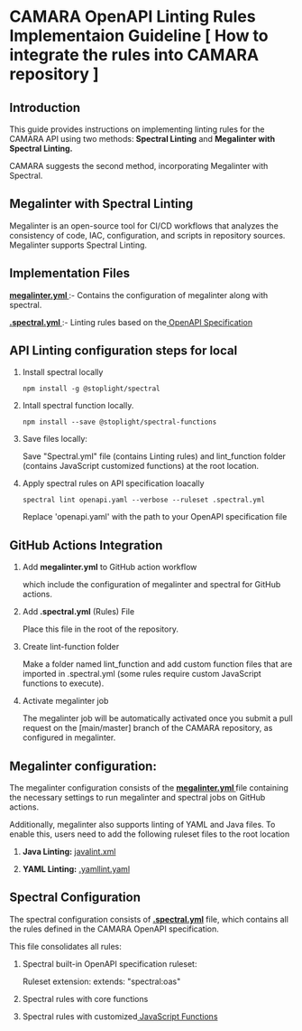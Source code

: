 # CAMARA OpenAPI Linting Rules Implementaion Guideline [ How to integrate the rules into CAMARA repository ]

## Introduction

This guide provides instructions on implementing linting rules for the CAMARA API using two methods: <b>Spectral Linting</b> and <b>Megalinter with Spectral Linting.</B>

CAMARA suggests the second method, incorporating Megalinter with Spectral.

## Megalinter with Spectral Linting

Megalinter is an open-source tool for CI/CD workflows that analyzes the consistency of code, IAC, configuration, and scripts in repository sources. Megalinter supports Spectral Linting.

## Implementation Files

<b><a href="https://github.com/VijayKesharwani/QualityOnDemand/blob/Draft/ExtendSpectralLintingRule/.github/workflows/megalinter.yml">megalinter.yml </a></b>:- Contains the configuration of megalinter along with spectral.

<b><a href="https://github.com/VijayKesharwani/QualityOnDemand/blob/Draft/ExtendSpectralLintingRule/.spectral-oas.yml"> .spectral.yml </a></b> :- Linting rules based on the<a href="https://github.com/rartych/Commonalities/blob/main/documentation/Linting-rules.md"> OpenAPI Specification</a>

## API Linting configuration steps for local

1.  Install spectral locally

        npm install -g @stoplight/spectral

2.  Intall spectral function locally.

        npm install --save @stoplight/spectral-functions

3.  Save files locally:

    Save "Spectral.yml" file (contains Linting rules) and lint_function folder (contains JavaScript customized functions) at the root location.

4.  Apply spectral rules on API specification loacally

        spectral lint openapi.yaml --verbose --ruleset .spectral.yml

    Replace 'openapi.yaml' with the path to your OpenAPI specification file

## GitHub Actions Integration

1. Add <b>megalinter.yml</b> to GitHub action workflow

   which include the configuration of megalinter and spectral for GitHub actions.

2. Add<b> .spectral.yml</b> (Rules) File

   Place this file in the root of the repository.

3. Create lint-function folder

   Make a folder named lint_function and add custom function files that are imported in .spectral.yml (some rules require custom JavaScript functions to execute).

4. Activate megalinter job

   The megalinter job will be automatically activated once you submit a pull request on the [main/master] branch of the CAMARA repository, as configured in megalinter.

## Megalinter configuration:

The megalinter configuration consists of the <b><a href="https://github.com/VijayKesharwani/QualityOnDemand/blob/Draft/ExtendSpectralLintingRule/.github/workflows/megalinter.yml">megalinter.yml </a></b> file containing the necessary settings to run megalinter and spectral jobs on GitHub actions.

Additionally, megalinter also supports linting of YAML and Java files. To enable this, users need to add the following ruleset files to the root location

1.  <b>Java Linting:</b> <a href="https://github.com/camaraproject/QualityOnDemand/blob/main/javalint.xml">javalint.xml</a>

2.  <b>YAML Linting:</b> <a href="https://github.com/camaraproject/QualityOnDemand/blob/main/.yamllint.yaml">.yamllint.yaml </a>

## Spectral Configuration

The spectral configuration consists of <b><a href="https://github.com/VijayKesharwani/QualityOnDemand/blob/Draft/ExtendSpectralLintingRule/.spectral-oas.yml"> .spectral.yml</a></b> file, which contains all the rules defined in the CAMARA OpenAPI specification.

This file consolidates all rules:

1.  Spectral built-in OpenAPI specification ruleset:

    Ruleset extension: extends: "spectral:oas"

2.  Spectral rules with core functions
3.  Spectral rules with customized<a href="https://github.com/VijayKesharwani/QualityOnDemand/tree/Draft/ExtendSpectralLintingRule/lint_function"> JavaScript Functions</a>
